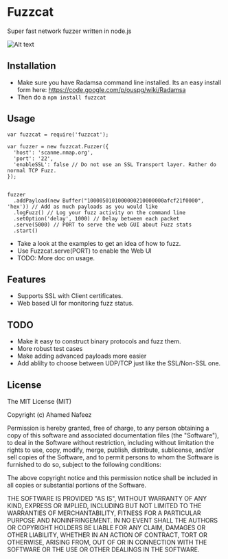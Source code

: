 Fuzzcat
=======
Super fast network fuzzer written in node.js

![Alt text](https://raw.githubusercontent.com/skepticfx/fuzzcat/master/meta/fuzzcat-fuzzSSH.png "Web GUI")

## Installation

* Make sure you have Radamsa command line installed. Its an easy install form here: https://code.google.com/p/ouspg/wiki/Radamsa
* Then do a `npm install fuzzcat`

## Usage

````
var fuzzcat = require('fuzzcat');

var fuzzer = new fuzzcat.Fuzzer({
  'host': 'scanme.nmap.org',
  'port': '22',
  'enableSSL': false // Do not use an SSL Transport layer. Rather do normal TCP Fuzz.
});


fuzzer
  .addPayload(new Buffer("1000050101000000210000000afcf21f0000", 'hex')) // Add as much payloads as you would like
  .logFuzz() // Log your fuzz activity on the command line
  .setOption('delay', 1000) // Delay between each packet
  .serve(5000) // PORT to serve the web GUI about Fuzz stats
  .start()

````

* Take a look at the examples to get an idea of how to fuzz.
* Use Fuzzcat.serve(PORT) to enable the Web UI
* TODO: More doc on usage.

## Features

* Supports SSL with Client certificates.
* Web based UI for monitoring fuzz status.


## TODO

* Make it easy to construct binary protocols and fuzz them.
* More robust test cases
* Make adding advanced payloads more easier
* Add ablilty to choose between UDP/TCP just like the SSL/Non-SSL one.

## License

The MIT License (MIT)

Copyright (c) Ahamed Nafeez

Permission is hereby granted, free of charge, to any person obtaining a copy of
this software and associated documentation files (the "Software"), to deal in
the Software without restriction, including without limitation the rights to
use, copy, modify, merge, publish, distribute, sublicense, and/or sell copies of
the Software, and to permit persons to whom the Software is furnished to do so,
subject to the following conditions:

The above copyright notice and this permission notice shall be included in all
copies or substantial portions of the Software.

THE SOFTWARE IS PROVIDED "AS IS", WITHOUT WARRANTY OF ANY KIND, EXPRESS OR
IMPLIED, INCLUDING BUT NOT LIMITED TO THE WARRANTIES OF MERCHANTABILITY, FITNESS
FOR A PARTICULAR PURPOSE AND NONINFRINGEMENT. IN NO EVENT SHALL THE AUTHORS OR
COPYRIGHT HOLDERS BE LIABLE FOR ANY CLAIM, DAMAGES OR OTHER LIABILITY, WHETHER
IN AN ACTION OF CONTRACT, TORT OR OTHERWISE, ARISING FROM, OUT OF OR IN
CONNECTION WITH THE SOFTWARE OR THE USE OR OTHER DEALINGS IN THE SOFTWARE.
